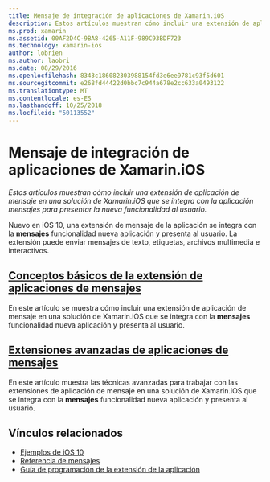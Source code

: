 ```yaml
---
title: Mensaje de integración de aplicaciones de Xamarin.iOS
description: Estos artículos muestran cómo incluir una extensión de aplicación de mensaje en una solución de Xamarin.iOS que se integra con la aplicación mensajes para presentar la nueva funcionalidad al usuario.
ms.prod: xamarin
ms.assetid: 00AF2D4C-9BA8-4265-A11F-989C93BDF723
ms.technology: xamarin-ios
author: lobrien
ms.author: laobri
ms.date: 08/29/2016
ms.openlocfilehash: 8343c186082303988154fd3e6ee9781c93f5d601
ms.sourcegitcommit: e268fd44422d0bbc7c944a678e2cc633a0493122
ms.translationtype: MT
ms.contentlocale: es-ES
ms.lasthandoff: 10/25/2018
ms.locfileid: "50113552"
---
```

# <a name="message-app-integration-in-xamarinios"></a>Mensaje de integración de aplicaciones de Xamarin.iOS

_Estos artículos muestran cómo incluir una extensión de aplicación de mensaje en una solución de Xamarin.iOS que se integra con la aplicación mensajes para presentar la nueva funcionalidad al usuario._

Nuevo en iOS 10, una extensión de mensaje de la aplicación se integra con la **mensajes** funcionalidad nueva aplicación y presenta al usuario. La extensión puede enviar mensajes de texto, etiquetas, archivos multimedia e interactivos.

    
## <a name="message-app-extension-basicsiosplatformmessage-app-integrationintro-to-message-app-extensionsmd"></a>[Conceptos básicos de la extensión de aplicaciones de mensajes](~/ios/platform/message-app-integration/intro-to-message-app-extensions.md)

En este artículo se muestra cómo incluir una extensión de aplicación de mensaje en una solución de Xamarin.iOS que se integra con la **mensajes** funcionalidad nueva aplicación y presenta al usuario.

## <a name="advanced-message-app-extensionsiosplatformmessage-app-integrationintro-to-message-app-extensionsmd"></a>[Extensiones avanzadas de aplicaciones de mensajes](~/ios/platform/message-app-integration/intro-to-message-app-extensions.md)

En este artículo muestra las técnicas avanzadas para trabajar con las extensiones de aplicación de mensaje en una solución de Xamarin.iOS que se integra con la **mensajes** funcionalidad nueva aplicación y presenta al usuario.


## <a name="related-links"></a>Vínculos relacionados

- [Ejemplos de iOS 10](https://developer.xamarin.com/samples/ios/iOS10/)
- [Referencia de mensajes](https://developer.apple.com/reference/messages)
- [Guía de programación de la extensión de la aplicación](https://developer.apple.com/library/prerelease/content/documentation/General/Conceptual/ExtensibilityPG/index.html#//apple_ref/doc/uid/TP40014214)
